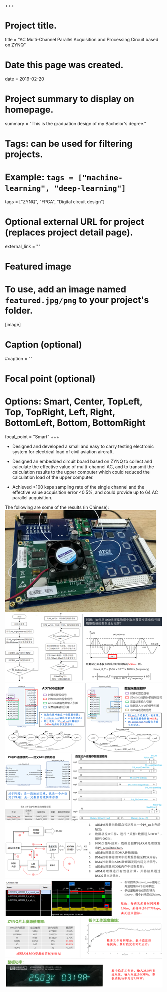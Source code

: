+++
# Project title.
title = "AC Multi-Channel Parallel Acquisition and Processing Circuit based on ZYNQ"

# Date this page was created.
date = 2019-02-20

# Project summary to display on homepage.
summary = "This is the graduation design of my Bachelor's degree."

# Tags: can be used for filtering projects.
# Example: `tags = ["machine-learning", "deep-learning"]`
tags = ["ZYNQ", "FPGA", "Digital circuit design"]

# Optional external URL for project (replaces project detail page).
external_link = ""

# Featured image
# To use, add an image named `featured.jpg/png` to your project's folder. 
[image]
  # Caption (optional)
  #caption = ""

  # Focal point (optional)
  # Options: Smart, Center, TopLeft, Top, TopRight, Left, Right, BottomLeft, Bottom, BottomRight
  focal_point = "Smart"
+++

- Designed and developed a small and easy to carry testing electronic system for electrical load of civil aviation aircraft.

- Designed an embedded circuit board based on ZYNQ to collect and calculate the effective value of multi-channel AC, and to transmit the calculation results to the upper computer which could reduced the calculation load of the upper computer.

- Achieved >100 ksps sampling rate of the single channel and the effective value acquisition error <0.5%, and could provide up to 64 AC parallel acquisition.

The following are some of the results (in Chinese):
![fig1](fig1.png)
![fig1](fig2.png)
![fig1](fig3.png)
![fig1](fig4.png)
![fig1](fig5.png)
![fig1](fig6.png)
![fig1](fig7.png)
